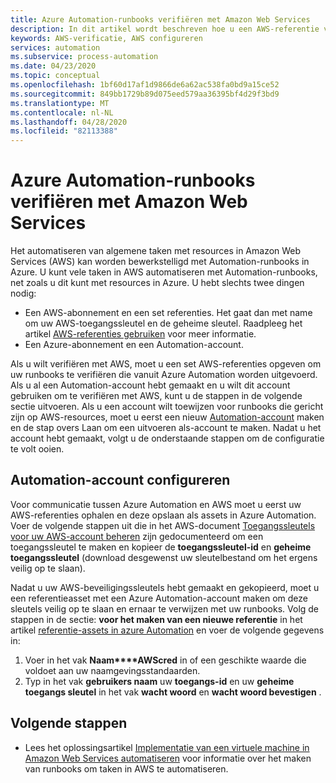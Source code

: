 ```yaml
---
title: Azure Automation-runbooks verifiëren met Amazon Web Services
description: In dit artikel wordt beschreven hoe u een AWS-referentie voor runbooks in Azure Automation maakt en valideert bij het beheren van AWS-resources.
keywords: AWS-verificatie, AWS configureren
services: automation
ms.subservice: process-automation
ms.date: 04/23/2020
ms.topic: conceptual
ms.openlocfilehash: 1bf60d17af1d9866de6a62ac538fa0bd9a15ce52
ms.sourcegitcommit: 849bb1729b89d075eed579aa36395bf4d29f3bd9
ms.translationtype: MT
ms.contentlocale: nl-NL
ms.lasthandoff: 04/28/2020
ms.locfileid: "82113388"
---
```

# <a name="authenticate-azure-automation-runbooks-with-amazon-web-services"></a>Azure Automation-runbooks verifiëren met Amazon Web Services

Het automatiseren van algemene taken met resources in Amazon Web Services (AWS) kan worden bewerkstelligd met Automation-runbooks in Azure. U kunt vele taken in AWS automatiseren met Automation-runbooks, net zoals u dit kunt met resources in Azure. U hebt slechts twee dingen nodig:

* Een AWS-abonnement en een set referenties. Het gaat dan met name om uw AWS-toegangssleutel en de geheime sleutel. Raadpleeg het artikel [AWS-referenties gebruiken](https://docs.aws.amazon.com/powershell/latest/userguide/specifying-your-aws-credentials.html) voor meer informatie.
* Een Azure-abonnement en een Automation-account.

Als u wilt verifiëren met AWS, moet u een set AWS-referenties opgeven om uw runbooks te verifiëren die vanuit Azure Automation worden uitgevoerd. Als u al een Automation-account hebt gemaakt en u wilt dit account gebruiken om te verifiëren met AWS, kunt u de stappen in de volgende sectie uitvoeren. Als u een account wilt toewijzen voor runbooks die gericht zijn op AWS-resources, moet u eerst een nieuw [Automation-account](automation-create-standalone-account.md) maken en de stap overs Laan om een uitvoeren als-account te maken. Nadat u het account hebt gemaakt, volgt u de onderstaande stappen om de configuratie te volt ooien.

## <a name="configure-automation-account"></a>Automation-account configureren

Voor communicatie tussen Azure Automation en AWS moet u eerst uw AWS-referenties ophalen en deze opslaan als assets in Azure Automation. Voer de volgende stappen uit die in het AWS-document [Toegangssleutels voor uw AWS-account beheren](https://docs.aws.amazon.com/general/latest/gr/managing-aws-access-keys.html) zijn gedocumenteerd om een toegangssleutel te maken en kopieer de **toegangssleutel-id** en **geheime toegangssleutel** (download desgewenst uw sleutelbestand om het ergens veilig op te slaan).

Nadat u uw AWS-beveiligingssleutels hebt gemaakt en gekopieerd, moet u een referentieasset met een Azure Automation-account maken om deze sleutels veilig op te slaan en ernaar te verwijzen met uw runbooks. Volg de stappen in de sectie: **voor het maken van een nieuwe referentie** in het artikel [referentie-assets in azure Automation](shared-resources/credentials.md#create-a-new-credential-asset-with-the-azure-portal) en voer de volgende gegevens in:

1. Voer in het vak **Naam****AWScred** in of een geschikte waarde die voldoet aan uw naamgevingsstandaarden.
2. Typ in het vak **gebruikers naam** uw **toegangs-id** en uw **geheime toegangs sleutel** in het vak **wacht woord** en **wacht woord bevestigen** .

## <a name="next-steps"></a>Volgende stappen

* Lees het oplossingsartikel [Implementatie van een virtuele machine in Amazon Web Services automatiseren](automation-scenario-aws-deployment.md) voor informatie over het maken van runbooks om taken in AWS te automatiseren.
